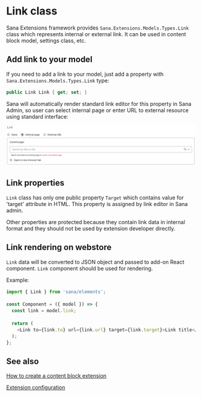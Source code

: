 ﻿# Link class

Sana Extensions framework provides `Sana.Extensions.Models.Types.Link` class which represents internal or external link.
It can be used in content block model, settings class, etc.

## Add link to your model

If you need to add a link to your model, just add a property with `Sana.Extensions.Models.Types.Link` type:
```cs
public Link Link { get; set; }
```

Sana will automatically render standard link editor for this property in Sana Admin,
so user can select internal page or enter URL to external resource using standard interface:

![Link editor](img/link/link-editor.png)

## Link properties

`Link` class has only one public property `Target` which contains value for 'target' attribute in HTML.
This property is assigned by link editor in Sana admin.

Other properties are protected because they contain link data in internal format and they should not be used by extension developer directly.

## Link rendering on webstore

`Link` data will be converted to JSON object and passed to add-on React component. `Link` component should be used for rendering.

Example:
```js
import { Link } from 'sana/elements';

const Component = ({ model }) => {
  const link = model.link;

  return (
    <Link to={link.to} url={link.url} target={link.target}>Link title</Link>
  );
};
```

## See also

[How to create a content block extension](https://community.sana-commerce.com/docs/SCC_Guides/Extensions/how-to/create-content-block-extension.html)

[Extension configuration](https://community.sana-commerce.com/docs/SCC_Guides/Extensions/how-to/extension-configuration.html)